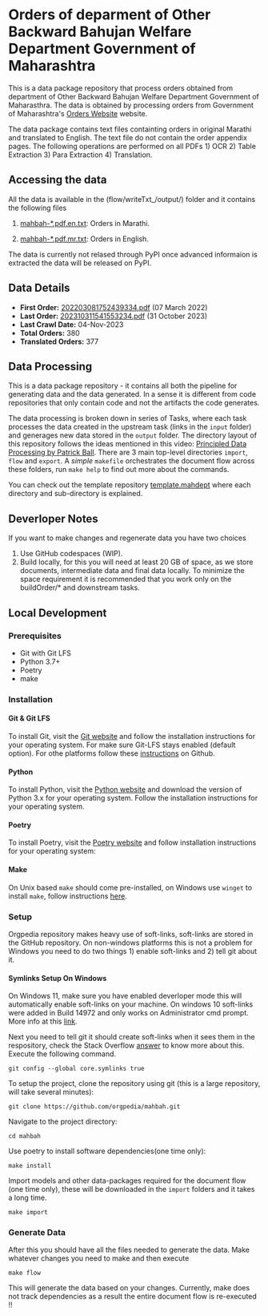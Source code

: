 # Orders of deparment of Other Backward Bahujan Welfare Department Government of Maharashtra

This is a data package repository that process orders obtained from department of Other Backward Bahujan Welfare Department Government of Maharasthra. The data is obtained by processing orders from Government of Maharashtra's [Orders Website](https://gr.maharashtra.gov.in/1145/Government-Resolutions) website.

The data package contains text files containting orders in original Marathi and translated to English. The text file do not contain the order appendix pages. The following operations are performed on all PDFs 1) OCR 2) Table Extraction 3) Para Extraction 4) Translation.

## Accessing the data

All the data is available in the (flow/writeTxt_/output/) folder and it contains the following files

1. [mahbah-*.pdf.en.txt](flow/writeTxt_/output/): Orders in Marathi.

2. [mahbah-*.pdf.mr.txt](flow/writeTxt_/output/): Orders in English.


The data is currently not relased through PyPI once advanced informaion is extracted the data will be released on PyPI.


## Data Details
- **First Order:** [202203081752439334.pdf](https://gr.maharashtra.gov.in/Site/Upload/Government%20Resolutions/English/202203081752439334.pdf) (07 March 2022)
- **Last Order:** [202310311541553234.pdf](https://gr.maharashtra.gov.in/Site/Upload/Government%20Resolutions/English/202310311541553234.pdf) (31 October 2023)
- **Last Crawl Date:** 04-Nov-2023
- **Total Orders:** 380
- **Translated Orders:** 377

## Data Processing
This is a data package repository - it contains all both the pipeline for generating data and the data generated. In a sense it is different from code repositories that only contain code and not the artifacts the code generates.

The data processing is broken down in series of Tasks, where each task processes the data created in the upstream task (links in the `input` folder) and generages new data stored in the `output` folder. The directory layout of this repository follows the ideas mentioned in this video: [Principled Data Processing by Patrick Ball](https://www.youtube.com/watch?v=ZSunU9GQdcI). There are 3 main top-level directories `import`, `flow` and `export`. A *simple* `makefile`  orchestrates the document flow across these folders, run `make help` to find out more about the commands.

You can check out the template repository [template.mahdept](https://github.com/orgpedia/template.mahdept) where each directory and sub-directory is explained. 

## Deverloper Notes

If you want to make changes and regenerate data you have two choices

1. Use GitHub codespaces (WIP).
2. Build locally, for this you will need at least 20 GB of space, as we store documents, intermediate data and final data locally. To minimize the space requirement it is recommended that you work only on the buildOrder/* and downstream tasks.


## Local Development
### Prerequisites
- Git with Git LFS
- Python 3.7+
- Poetry
- make


### Installation

#### Git & Git LFS
To install Git, visit the [Git website](https://git-scm.com/) and follow the installation instructions for your operating system. For make sure Git-LFS stays enabled (default option). For othe platforms follow these [instructions](https://docs.github.com/en/repositories/working-with-files/managing-large-files/installing-git-large-file-storage) on Github.

#### Python
To install Python, visit the [Python website](https://www.python.org/downloads/) and download the  version of Python 3.x for your operating system. Follow the installation instructions for your operating system.

#### Poetry
To install Poetry, visit the [Poetry website](https://python-poetry.org/docs/#installation) and follow installation instructions for your operating system:

#### Make
On Unix based `make` should come pre-installed, on Windows use `winget` to install `make`, follow instructions [here](https://winget.run/pkg/GnuWin32/Make).



### Setup
Orgpedia repository makes heavy use of soft-links, soft-links are stored in the GitHub repository. On non-windows platforms this is not a problem for Windows you need to do two things 1) enable soft-links and 2) tell git about it.

#### Symlinks Setup On Windows
On Windows 11, make sure you have enabled deverloper mode this will automatically enable soft-links on your machine. On windows 10 soft-links were added in Build 14972 and only works on Administrator cmd prompt. More info at this [link](https://blogs.windows.com/windowsdeveloper/2016/12/02/symlinks-windows-10/).

Next you need to tell git it should create soft-links when it sees them in the respository, check the Stack Overflow [answer](https://stackoverflow.com/questions/5917249/git-symbolic-links-in-windows/59761201#59761201) to know more about this. Execute the following command.

```
git config --global core.symlinks true
```


To setup the project, clone the repository using git (this is a large repository, will take several minutes):

```
git clone https://github.com/orgpedia/mahbah.git
```

Navigate to the project directory:

```
cd mahbah
```
Use poetry to install software dependencies(one time only):
```
make install
```

Import models and other data-packages required for the document flow (one time only), these will be downloaded in the `import` folders and it takes a long time.
```
make import
```
### Generate Data

After this you should have all the files needed to generate the data. Make whatever changes you need to make and then execute

```
make flow
```
This will generate the data based on your changes. Currently, make does not track dependencies as a result the entire document flow is re-executed !!
